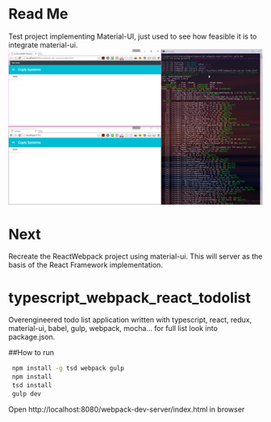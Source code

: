 # Read Me
Test project implementing Material-UI, just used to see how feasible it is to integrate material-ui.
![ScreenShot](https://raw.githubusercontent.com/LincolnGroup/v-Next/master/ReactWebpackMaterial-UI/2016-06-09_20-54-00.png)
# Next
Recreate the ReactWebpack project using material-ui. This will server as the basis of the React Framework implementation.



# typescript_webpack_react_todolist
Overengineered todo list application written with typescript, react, redux, material-ui, babel, gulp, webpack, mocha... for full list look into package.json.

##How to run
```sh
 npm install -g tsd webpack gulp
 npm install
 tsd install
 gulp dev
```

Open http://localhost:8080/webpack-dev-server/index.html in browser

